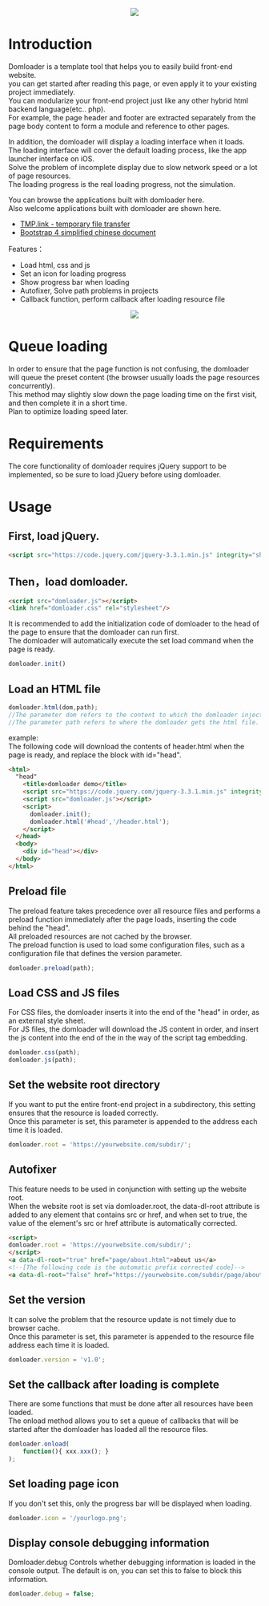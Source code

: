<p align="center">
<img src="https://github.com/tmplink/domloader/blob/master/images/struct.png?raw=true"/>
</p>

# Introduction
Domloader is a template tool that helps you to easily build front-end website.   
you can get started after reading this page, or even apply it to your existing project immediately.    
You can modularize your front-end project just like any other hybrid html backend language(etc.. php).  
For example, the page header and footer are extracted separately from the page body content to form a module and reference to other pages.    

In addition, the domloader will display a loading interface when it loads.   
The loading interface will cover the default loading process, like the app launcher interface on iOS.   
Solve the problem of incomplete display due to slow network speed or a lot of page resources.   
The loading progress is the real loading progress, not the simulation.  

You can browse the applications built with domloader here.  
Also welcome applications built with domloader are shown here.  

* [TMP.link - temporary file transfer](http://tmp.link)   
* [Bootstrap 4 simplified chinese document](http://bs4.vx.link) 

Features：
* Load html, css and js
* Set an icon for loading progress
* Show progress bar when loading
* Autofixer, Solve path problems in projects
* Callback function, perform callback after loading resource file

<p align="center">
<img src="https://github.com/tmplink/domloader/blob/master/images/demo.png?raw=true"/>
</p>

# Queue loading
In order to ensure that the page function is not confusing, the domloader will queue the preset content (the browser usually loads the page resources concurrently).  
This method may slightly slow down the page loading time on the first visit, and then complete it in a short time.   
Plan to optimize loading speed later.   

# Requirements
The core functionality of domloader requires jQuery support to be implemented, so be sure to load jQuery before using domloader.

# Usage
## First, load jQuery.

```html
<script src="https://code.jquery.com/jquery-3.3.1.min.js" integrity="sha256-FgpCb/KJQlLNfOu91ta32o/NMZxltwRo8QtmkMRdAu8=" crossorigin="anonymous"></script>
````

## Then，load domloader.

```html
<script src="domloader.js"></script>
<link href="domloader.css" rel="stylesheet"/>
````

It is recommended to add the initialization code of domloader to the head of the page to ensure that the domloader can run first.   
The domloader will automatically execute the set load command when the page is ready.

```javascript
domloader.init()
```

## Load an HTML file 

```javascript
domloader.html(dom,path);
//The parameter dom refers to the content to which the domloader injects the html block. A jQuery selector was used.
//The parameter path refers to where the domloader gets the html file.
```
example:   
The following code will download the contents of header.html when the page is ready, and replace the block with id="head".  

```html
<html>
  "head"
    <title>domloader demo</title>
    <script src="https://code.jquery.com/jquery-3.3.1.min.js" integrity="sha256-FgpCb/KJQlLNfOu91ta32o/NMZxltwRo8QtmkMRdAu8=" crossorigin="anonymous"></script>
    <script src="domloader.js"></script>
    <script>
      domloader.init();
      domloader.html('#head','/header.html');
    </script>
  </head>
  <body>
    <div id="head"></div>
  </body>
</html>
```

## Preload file   
The preload feature takes precedence over all resource files and performs a preload function immediately after the page loads, inserting the code behind the "head".  
All preloaded resources are not cached by the browser.  
The preload function is used to load some configuration files, such as a configuration file that defines the version parameter.  

```javascript
domloader.preload(path);
```

## Load CSS and JS files   
For CSS files, the domloader inserts it into the end of the "head" in order, as an external style sheet.  
For JS files, the domloader will download the JS content in order, and insert the js content into the end of the <body> in the way of the script tag embedding.  

```javascript
domloader.css(path);
domloader.js(path);
```

## Set the website root directory   
If you want to put the entire front-end project in a subdirectory, this setting ensures that the resource is loaded correctly.    
Once this parameter is set, this parameter is appended to the address each time it is loaded.
 
```javascript
domloader.root = 'https://yourwebsite.com/subdir/';
```

## Autofixer  
This feature needs to be used in conjunction with setting up the website root.   
When the website root is set via domloader.root, the data-dl-root attribute is added to any element that contains src or href, and when set to true, the value of the element's src or href attribute is automatically corrected.

```html
<script>
domloader.root = 'https://yourwebsite.com/subdir/';
</script>
<a data-dl-root="true" href="page/about.html">about us</a>
<!--[The following code is the automatic prefix corrected code]-->
<a data-dl-root="false" href="https://yourwebsite.com/subdir/page/about.html">about us</a>
```

## Set the version
It can solve the problem that the resource update is not timely due to browser cache.  
Once this parameter is set, this parameter is appended to the resource file address each time it is loaded.   
```javascript
domloader.version = 'v1.0';
```

## Set the callback after loading is complete   
There are some functions that must be done after all resources have been loaded.   
The onload method allows you to set a queue of callbacks that will be started after the domloader has loaded all the resource files.   
```javascript
domloader.onload(
    function(){ xxx.xxx(); }
); 
```

## Set loading page icon
If you don't set this, only the progress bar will be displayed when loading. 
```javascript
domloader.icon = '/yourlogo.png';
```

## Display console debugging information
Domloader.debug Controls whether debugging information is loaded in the console output. The default is on, you can set this to false to block this information.
 
```javascript
domloader.debug = false;
```
